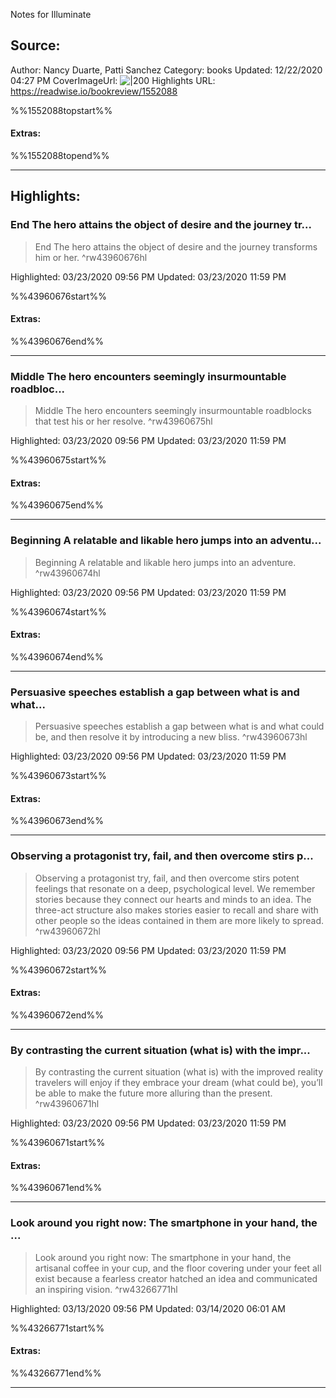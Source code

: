 Notes for Illuminate

## Source:
Author: Nancy Duarte, Patti Sanchez
Category: books
Updated: 12/22/2020 04:27 PM
CoverImageUrl: 
![|200](https://images-na.ssl-images-amazon.com/images/I/5115HTe6C1L._SL200_.jpg)
Highlights URL: https://readwise.io/bookreview/1552088

%%1552088topstart%%
#### Extras:

%%1552088topend%%


 
-----
 ## Highlights:

### End The hero attains the object of desire and the journey tr...
>End The hero attains the object of desire and the journey transforms him or her. ^rw43960676hl


Highlighted: 03/23/2020 09:56 PM
Updated: 03/23/2020 11:59 PM

%%43960676start%%
#### Extras:

%%43960676end%%



------

### Middle The hero encounters seemingly insurmountable roadbloc...
>Middle The hero encounters seemingly insurmountable roadblocks that test his or her resolve. ^rw43960675hl


Highlighted: 03/23/2020 09:56 PM
Updated: 03/23/2020 11:59 PM

%%43960675start%%
#### Extras:

%%43960675end%%



------

### Beginning A relatable and likable hero jumps into an adventu...
>Beginning A relatable and likable hero jumps into an adventure. ^rw43960674hl


Highlighted: 03/23/2020 09:56 PM
Updated: 03/23/2020 11:59 PM

%%43960674start%%
#### Extras:

%%43960674end%%



------

### Persuasive speeches establish a gap between what is and what...
>Persuasive speeches establish a gap between what is and what could be, and then resolve it by introducing a new bliss. ^rw43960673hl


Highlighted: 03/23/2020 09:56 PM
Updated: 03/23/2020 11:59 PM

%%43960673start%%
#### Extras:

%%43960673end%%



------

### Observing a protagonist try, fail, and then overcome stirs p...
>Observing a protagonist try, fail, and then overcome stirs potent feelings that resonate on a deep, psychological level. We remember stories because they connect our hearts and minds to an idea. The three-act structure also makes stories easier to recall and share with other people so the ideas contained in them are more likely to spread. ^rw43960672hl


Highlighted: 03/23/2020 09:56 PM
Updated: 03/23/2020 11:59 PM

%%43960672start%%
#### Extras:

%%43960672end%%



------

### By contrasting the current situation (what is) with the impr...
>By contrasting the current situation (what is) with the improved reality travelers will enjoy if they embrace your dream (what could be), you’ll be able to make the future more alluring than the present. ^rw43960671hl


Highlighted: 03/23/2020 09:56 PM
Updated: 03/23/2020 11:59 PM

%%43960671start%%
#### Extras:

%%43960671end%%



------

### Look around you right now: The smartphone in your hand, the ...
>Look around you right now: The smartphone in your hand, the artisanal coffee in your cup, and the floor covering under your feet all exist because a fearless creator hatched an idea and communicated an inspiring vision. ^rw43266771hl


Highlighted: 03/13/2020 09:56 PM
Updated: 03/14/2020 06:01 AM

%%43266771start%%
#### Extras:

%%43266771end%%



------

